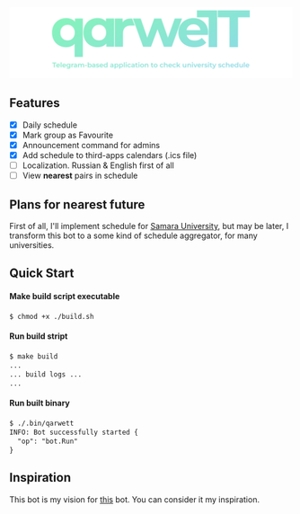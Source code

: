 ![qarweTT](./images/qarwett-logo-long-description.png)

## Features

- [x] Daily schedule
- [x] Mark group as Favourite
- [x] Announcement command for admins
- [x] Add schedule to third-apps calendars (.ics file)
- [ ] Localization. Russian & English first of all
- [ ] View **nearest** pairs in schedule

## Plans for nearest future

First of all, I'll implement schedule for [Samara University](https://ssau.ru/), but may be later, I transform this bot to a some kind of schedule aggregator, for many universities.

## Quick Start

#### Make build script executable

```console
$ chmod +x ./build.sh
```

#### Run build stript

```console
$ make build
...
... build logs ...
...
```

#### Run built binary

```console
$ ./.bin/qarwett
INFO: Bot successfully started {
  "op": "bot.Run"
}
```

## Inspiration

This bot is my vision for [this](https://github.com/far-galaxy/l9_stud_bot) bot. You can consider it my inspiration.
